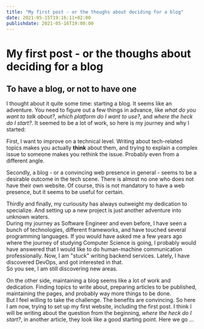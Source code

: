 ```yaml
---
title: "My first post - or the thoughs about deciding for a blog"
date: 2021-05-15T19:16:11+02:00
publishdate: 2021-05-16T19:00:00
---
```


# My first post - or the thoughs about deciding for a blog

## To have a blog, or not to have one
I thought about it quite some time: starting a blog.  It seems like an adventure. You need to figure out a few things in advance, like _what do you want to talk about?_, _which platform do I want to use?_, and _where the heck do I start?_. It seemed to be a lot of work, so here is my journey and why I started:

First, I want to improve on a technical level. Writing about tech-related topics makes you actually **think** about them, and trying to explain a complex issue to someone makes you rethink the issue. Probably even from a different angle. 

Secondly, a blog - or a convincing web presence in general - seems to be a desirable outcome in the tech scene. There is almost no one who does not have their own website. Of course, this is not mandatory to have a web presence, but it seems to be useful for certain.

Thirdly and finally, my curiousity has always outweight my dedication to specialize. And setting up a new project is just another adventure into unknown waters.  
During my journey as Software Engineer and even before, I have seen a bunch of technologies, different frameworks, and have touched several programming languages. If you would have asked me a few years ago where the journey of studying Computer Science is going, I probably would have answered that I would like to do human-machine communication professionally. Now, I am "stuck" writing backend services. Lately, I have discovered DevOps, and got interested in that.  
So you see, I am still discovering new areas.

On the other side, maintaining a blog seems like a lot of work and dedication. Finding topics to write about, preparing articles to be published, maintaining the pages, and probably way more things to be done.  
But I feel willing to take the challenge. The benefits are convincing. So here I am now, trying to set up my first website, including the first post. I think I will be writing about the question from the beginning, _where the heck do I start?_, in another article, they look like a good starting point. Here we go ...
